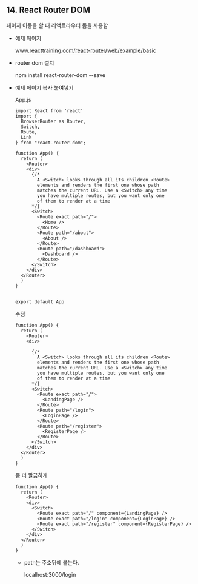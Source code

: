 ## 14. React Router DOM



페이지 이동을 할 때 리액트라우터 돔을 사용함

- 예제 페이지

  www.reacttraining.com/react-router/web/example/basic 



- router dom 설치

  npm install react-router-dom --save



- 예제 페이지 복사 붙여넣기

  App.js

  ```react
  import React from 'react'
  import {
    BrowserRouter as Router,
    Switch,
    Route,
    Link
  } from "react-router-dom";
  
  function App() {
    return (
      <Router>
      <div>
        {/*
          A <Switch> looks through all its children <Route>
          elements and renders the first one whose path
          matches the current URL. Use a <Switch> any time
          you have multiple routes, but you want only one
          of them to render at a time
        */}
        <Switch>
          <Route exact path="/">
            <Home />
          </Route>
          <Route path="/about">
            <About />
          </Route>
          <Route path="/dashboard">
            <Dashboard />
          </Route>
        </Switch>
      </div>
    </Router>
    )
  }
  
  
  export default App
  
  ```

  수정

  ```react
  function App() {
    return (
      <Router>
      <div>
  
        {/*
          A <Switch> looks through all its children <Route>
          elements and renders the first one whose path
          matches the current URL. Use a <Switch> any time
          you have multiple routes, but you want only one
          of them to render at a time
        */}
        <Switch>
          <Route exact path="/">
            <LandingPage />
          </Route>
          <Route path="/login">
            <LoginPage />
          </Route>
          <Route path="/register">
            <RegisterPage />
          </Route>
        </Switch>
      </div>
    </Router>
    )
  }
  
  ```

  좀 더 깔끔하게

  ```react
  function App() {
    return (
      <Router>
      <div>
        <Switch>
          <Route exact path="/" component={LandingPage} />
          <Route exact path="/login" component={LoginPage} />
          <Route exact path="/register" component={RegisterPage} />
        </Switch>
      </div>
    </Router>
    )
  }
  ```

  - path는 주소뒤에 붙는다.

    localhost:3000/login 

  

